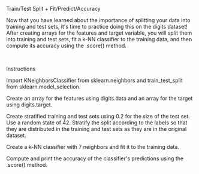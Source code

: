 Train/Test Split + Fit/Predict/Accuracy

Now that you have learned about the importance of splitting your data into training and test sets, it's time to practice doing this on the digits dataset! After creating arrays for the features and target variable, you will split them into training and test sets, fit a k-NN classifier to the training data, and then compute its accuracy using the .score() method.

<br>

Instructions

Import KNeighborsClassifier from sklearn.neighbors and train_test_split from sklearn.model_selection.

Create an array for the features using digits.data and an array for the target using digits.target.

Create stratified training and test sets using 0.2 for the size of the test set. Use a random state of 42. Stratify the split according to the labels so that they are distributed in the training and test sets as they are in the original dataset.

Create a k-NN classifier with 7 neighbors and fit it to the training data.

Compute and print the accuracy of the classifier's predictions using the .score() method.
